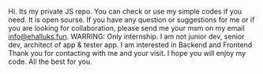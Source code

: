 Hi. Its my private JS repo. You can check or use my simple codes if you need. It is open sourse. 
If you have any question or suggestions for me or if you are looking for collaboration, 
please send me your msm on my email info@ehalluks.fun. 
WARRING: Only internship. 
I am not junior dev, senior dev, architect of app & tester app. 
I am interested in Backend and Frontend
Thank you for contacting with me and your visit. 
I hope you will enjoy my code.
All the best for you. 

